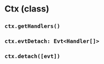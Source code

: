 # Ctx \(class\)

## `ctx.getHandlers()`

## `ctx.evtDetach: Evt<Handler[]>`

## `ctx.detach([evt])`

